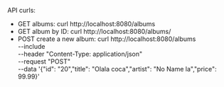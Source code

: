 API curls:
- GET albums: curl http://localhost:8080/albums
- GET album by ID: curl http://localhost:8080/albums/<id>
- POST create a new album: 
    curl http://localhost:8080/albums \
    --include \
    --header "Content-Type: application/json" \
    --request "POST" \
    --data '{"id": "20","title": "Olala coca","artist": "No Name la","price": 99.99}'